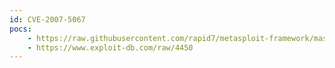 ```yaml
---
id: CVE-2007-5067
pocs:
    - https://raw.githubusercontent.com/rapid7/metasploit-framework/master/modules/exploits/windows/http/xitami_if_mod_since.rb
    - https://www.exploit-db.com/raw/4450
---
```

